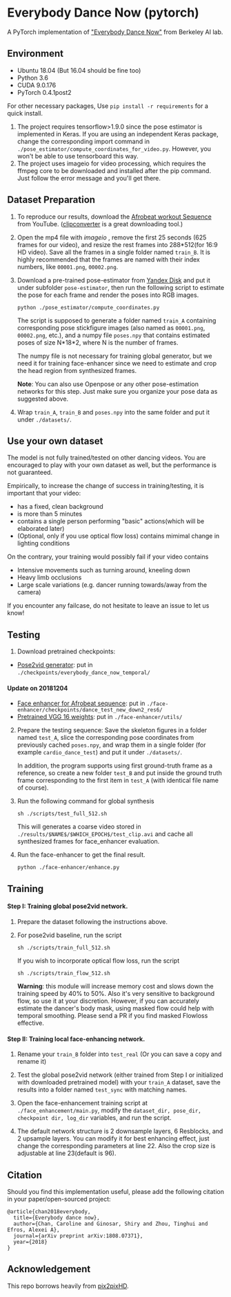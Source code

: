 # Everybody Dance Now (pytorch)
A PyTorch implementation of ["Everybody Dance Now"](https://arxiv.org/abs/1808.07371) from Berkeley AI lab.

## Environment
- Ubuntu     18.04 (But 16.04 should be fine too)
- Python     3.6
- CUDA       9.0.176
- PyTorch    0.4.1post2

For other necessary packages, Use `pip install -r requirements` for a quick install.  
1. The project requires tensorflow>1.9.0 since the pose estimator is implemented in Keras. If you are using an independent Keras package, change the corresponding import command in `./pose_estimator/compute_coordinates_for_video.py`. However, you won't be able to use tensorboard this way.
2. The project uses imageio for video processing, which requires the ffmpeg core to be downloaded and installed after the pip command. Just follow the error message and you'll get there.

## Dataset Preparation
1. To reproduce our results, download the [Afrobeat workout Sequence](https://www.youtube.com/watch?v=kyKNPPQW3bM) from YouTube. ([clipconverter](https://www.clipconverter.cc/) is a great downloading tool.) 

2. Open the mp4 file with _imageio_ , remove the first 25 seconds (625 frames for our video), and resize the rest frames into 288\*512(for 16:9 HD video). Save all the frames in a single folder named `train_B`. It is highly recommended that the frames are named with their index numbers, like `00001.png`, `00002.png`.

3. Download a pre-trained pose-estimator from [Yandex Disk](https://yadi.sk/d/blgmGpDi3PjXvK) and put it under subfolder `pose-estimator`, then run the following script to estimate the pose for each frame and render the poses into RGB images. 

    `python ./pose_estimator/compute_coordinates.py`

    The script is supposed to generate a folder named `train_A` containing corresponding pose stickfigure images (also named as `00001.png`, `00002.png`, etc.), and a numpy file `poses.npy` that contains estimated poses of size N\*18\*2, where N is the number of frames. 

    The numpy file is not necessary for training global generator, but we need it for training face-enhancer since we need to estimate and crop the head region from synthesized frames.

    __Note__: You can also use Openpose or any other pose-estimation networks for this step. Just make sure you organize your pose data as suggested above.

4. Wrap `train_A`, `train_B` and `poses.npy` into the same folder and put it under `./datasets/`.

## Use your own dataset
The model is not fully trained/tested on other dancing videos. You are encouraged to play with your own dataset as well, but the performance is not guaranteed.

Empirically, to increase the change of success in training/testing, it is important that your video:
- has a fixed, clean background
- is more than 5 minutes
- contains a single person performing "basic" actions(which will be elaborated later)
- (Optional, only if you use optical flow loss) contains mimimal change in lighting conditions

On the contrary, your training would possibly fail if your video contains
- Intensive movements such as turning around, kneeling down
- Heavy limb occlusions 
- Large scale variations (e.g. dancer running towards/away from the camera)

If you encounter any failcase, do not hesitate to leave an issue to let us know!

## Testing
1. Download pretrained checkpoints:
- [Pose2vid generator](https://yadi.sk/d/gpKvisk8uLuUyA): put in `./checkpoints/everybody_dance_now_temporal/`
#### Update on 20181204
- [Face enhancer for Afrobeat sequence](https://yadi.sk/d/U_sRn9dZiV-G0w): put in `./face-enhancer/checkpoints/dance_test_new_down2_res6/`
- [Pretrained VGG 16 weights](https://yadi.sk/d/uKcv5uxzD40WjA): put in `./face-enhancer/utils/`

2. Prepare the testing sequence: Save the skeleton figures in a folder named `test_A`, slice the corresponding pose coordinates from previously cached `poses.npy`, and wrap them in a single folder (for example `cardio_dance_test`) and put it under `./datasets/`.

   In addition, the program supports using first ground-truth frame as a reference, so create a new folder `test_B` and put inside the ground truth frame corresponding to the first item in `test_A` (with identical file name of course).

3. Run the following command for global synthesis 

    `sh ./scripts/test_full_512.sh`
    
   This will generates a coarse video stored in `./results/$NAME$/$WHICH_EPOCH$/test_clip.avi` and cache all synthesized frames for face_enhancer evaluation.
 
4. Run the face-enhancer to get the final result.

    `python ./face-enhancer/enhance.py`

## Training
#### Step I: Training global pose2vid network.
1. Prepare the dataset following the instructions above. 

2. For pose2vid baseline, run the script 

   `sh ./scripts/train_full_512.sh` 
    
   If you wish to incorporate optical flow loss, run the script

   `sh ./scripts/train_flow_512.sh`
    
   __Warning__: this module will increase memory cost and slows down the training speed by 40% to 50%. Also it's very sensitive to background flow, so use it at your discretion. However, if you can accurately estimate the dancer's body mask, using masked flow could help with temporal smoothing. Please send a PR if you find masked Flowloss effective.

#### Step II: Training local face-enhancing network.
1. Rename your `train_B` folder into `test_real` (Or you can save a copy and rename it)

2. Test the global pose2vid network (either trained from Step I or initialized with downloaded pretrained model) with your `train_A` dataset, save the results into a folder named `test_sync` with matching names.

3. Open the face-enhancement training script at `./face_enhancement/main.py`, modify the `dataset_dir, pose_dir, checkpoint dir, log_dir` variables, and run the script.

4. The default network structure is 2 downsample layers, 6 Resblocks, and 2 upsample layers. You can modify it for best enhancing effect, just change the corresponding parameters at line 22. Also the crop size is adjustable at line 23(default is 96).

## Citation
Should you find this implementation useful, please add the following citation in your paper/open-sourced project:
```
@article{chan2018everybody,
  title={Everybody dance now},
  author={Chan, Caroline and Ginosar, Shiry and Zhou, Tinghui and Efros, Alexei A},
  journal={arXiv preprint arXiv:1808.07371},
  year={2018}
}
```

## Acknowledgement
This repo borrows heavily from [pix2pixHD](https://github.com/NVIDIA/pix2pixHD).
